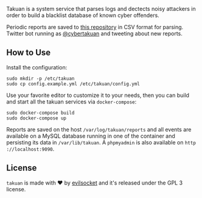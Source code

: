 Takuan is a system service that parses logs and dectects noisy attackers in order to build a blacklist database of
 known cyber offenders.
 
Periodic reports are saved to [this repository](https://github.com/evilsocket/takuan-reports) in CSV format for
 parsing. Twitter bot running as [@cybertakuan](https://twitter.com/cybertakuan) and tweeting about new reports.
 
## How to Use

Install the configuration:

    sudo mkdir -p /etc/takuan
    sudo cp config.example.yml /etc/takuan/config.yml

Use your favorite editor to customize it to your needs, then you can build and start all the takuan services via
 `docker-compose`:

    sudo docker-compose build
    sudo docker-compose up
   
Reports are saved on the host `/var/log/takuan/reports` and all events are available on a MySQL database running in
 one of the container and persisting its data in `/var/lib/takuan`. A `phpmyadmin` is also available on `http
 ://localhost:9090`.
    
## License

`takuan` is made with ♥  by [evilsocket](https://github.com/evilsocket) and it's released under the GPL 3
 license.
